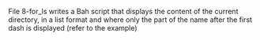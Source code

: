  File 8-for_ls writes a Bah script that displays the content of the current directory, in a list format and where only the part of the name after the first dash is displayed (refer to the example)
